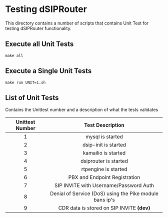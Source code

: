 # Testing dSIPRouter

This directory contains a number of scripts that contains Unit Test for testing dSIPRouter
functionality.  

## Execute all Unit Tests

```
make all
```

## Execute a Single Unit Tests

```
make run UNIT=1.sh
```

## List of Unit Tests

Contains the Unittest number and a description of what the tests validates

|      Unittest Number      |             Test Description             |
|:-------------------------:|:----------------------------------------:|
|1|mysql is started|
|2|dsip-init is started|
|3|kamailio is started|
|4|dsiprouter is started|
|5|rtpengine is started|
|6|PBX and Endpoint Registration|
|7|SIP INVITE with Username/Password Auth|
|8|Denial of Service (DoS) using the Pike module bans ip's|
|9|CDR data is stored on SIP INVITE **(dev)**|
